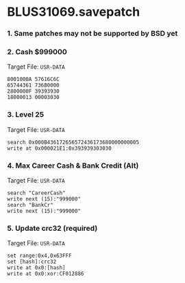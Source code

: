 # BLUS31069.savepatch

### 1.  Same patches may not be supported by BSD yet
### 2. Cash $999000

Target File: `USR-DATA`

```
8001000A 57616C6C
65744361 73680000
2800000F 39393930
18000013 00003030
```

### 3. Level 25

Target File: `USR-DATA`

```
search 0x000B436172656572436173680000000005
write at 0x000021E1:0x393939303030
```

### 4. Max Career Cash & Bank Credit (Alt)

Target File: `USR-DATA`

```
search "CareerCash"
write next (15):"999000"
search "BankCr"
write next (15):"999000"
```

### 5. Update crc32 (required)

Target File: `USR-DATA`

```
set range:0x4,0x63FFF
set [hash]:crc32
write at 0x0:[hash]
write at 0x0:xor:CF012886
```

